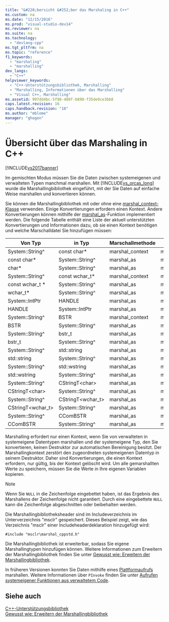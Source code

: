 ```yaml
---
title: "&#220;bersicht &#252;ber das Marshaling in C++"
ms.custom: na
ms.date: "12/15/2016"
ms.prod: "visual-studio-dev14"
ms.reviewer: na
ms.suite: na
ms.technology: 
  - "devlang-cpp"
ms.tgt_pltfrm: na
ms.topic: "reference"
f1_keywords: 
  - "marshaling"
  - "marshalling"
dev_langs: 
  - "C++"
helpviewer_keywords: 
  - "C++-Unterstützungsbibliothek, Marshalling"
  - "Marshalling, Informationen über das Marshalling"
  - "Visual C++, Marshalling"
ms.assetid: 997dd4bc-5f98-408f-b890-f35de9ce3bb8
caps.latest.revision: 16
caps.handback.revision: "16"
ms.author: "mblome"
manager: "ghogen"
---
```

# &#220;bersicht &#252;ber das Marshaling in C++
[!INCLUDE[vs2017banner](../assembler/inline/includes/vs2017banner.md)]

Im gemischten Modus müssen Sie die Daten zwischen systemeigenen und verwalteten Typen manchmal marshallen.  Mit [!INCLUDE[vs_orcas_long](../atl/reference/includes/vs_orcas_long_md.md)] wurde die Marshallingbibliothek eingeführt, mit der Sie Daten auf einfache Weise marshallen und konvertieren können.  
  
 Sie können die Marshallingbibliothek mit oder ohne eine [marshal\_context\-Klasse](../dotnet/marshal-context-class.md) verwenden.  Einige Konvertierungen erfordern einen Kontext.  Andere Konvertierungen können mithilfe der [marshal\_as](../dotnet/marshal-as.md)\-Funktion implementiert werden.  Die folgende Tabelle enthält eine Liste der aktuell unterstützten Konvertierungen und Informationen dazu, ob sie einen Kontext benötigen und welche Marschalldatei Sie hinzufügen müssen:  
  
|Von Typ|in Typ|Marschallmethode|Includedatei|  
|-------------|------------|----------------------|------------------|  
|System::String^|const char\*|marshal\_context|marshal.h|  
|const char\*|System::String^|marshal\_as|marshal.h|  
|char\*|System::String^|marshal\_as|marshal.h|  
|System::String^|const wchar\_t\*|marshal\_context|marshal.h|  
|const wchar\_t \*|System::String^|marshal\_as|marshal.h|  
|wchar\_t\*|System::String^|marshal\_as|marshal.h|  
|System::IntPtr|HANDLE|marshal\_as|marshal\_windows.h|  
|HANDLE|System::IntPtr|marshal\_as|marshal\_windows.h|  
|System::String^|BSTR|marshal\_context|marshal\_windows.h|  
|BSTR|System::String^|marshal\_as|marshal.h|  
|System::String^|bstr\_t|marshal\_as|marshal\_windows.h|  
|bstr\_t|System::String^|marshal\_as|marshal\_windows.h|  
|System::String^|std::string|marshal\_as|marshal\_cppstd.h|  
|std::string|System::String^|marshal\_as|marshal\_cppstd.h|  
|System::String^|std::wstring|marshal\_as|marshal\_cppstd.h|  
|std::wstring|System::String^|marshal\_as|marshal\_cppstd.h|  
|System::String^|CStringT\<char\>|marshal\_as|marshal\_atl.h|  
|CStringT\<char\>|System::String^|marshal\_as|marshal\_atl.h|  
|System::String^|CStringT\<wchar\_t\>|marshal\_as|marshal\_atl.h|  
|CStringT\<wchar\_t\>|System::String^|marshal\_as|marshal\_atl.h|  
|System::String^|CComBSTR|marshal\_as|marshal\_atl.h|  
|CComBSTR|System::String^|marshal\_as|marshal\_atl.h|  
  
 Marshalling erfordert nur einen Kontext, wenn Sie von verwalteten in systemeigene Datentypen marshallen und der systemeigene Typ, den Sie konvertieren, keinen Destruktor zur automatischen Bereinigung besitzt.  Der Marshallingkontext zerstört den zugeordneten systemeigenen Datentyp in seinem Destruktor.  Daher sind Konvertierungen, die einen Kontext erfordern, nur gültig, bis der Kontext gelöscht wird.  Um alle gemarshallten Werte zu speichern, müssen Sie die Werte in Ihre eigenen Variablen kopieren.  
  
> [!NOTE]
>  Wenn Sie `NULL` in die Zeichenfolge eingebettet haben, ist das Ergebnis des Marshallens der Zeichenfolge nicht garantiert.  Durch eine eingebettete `NULL` kann die Zeichenfolge abgeschnitten oder beibehalten werden.  
  
 Die Marshallingbibliotheksheader sind im Includeverzeichnis im Unterverzeichnis "msclr" gespeichert.  Dieses Beispiel zeigt, wie das Verzeichnis "msclr" einer Includeheaderdeklaration hinzugefügt wird:  
  
 `#include "msclr\marshal_cppstd.h"`  
  
 Die Marshallingbibliothek ist erweiterbar, sodass Sie eigene Marshallingtypen hinzufügen können.  Weitere Informationen zum Erweitern der Marshallingbibliothek finden Sie unter [Gewusst wie: Erweitern der Marshallingbibliothek](../dotnet/how-to-extend-the-marshaling-library.md).  
  
 In früheren Versionen konnten Sie Daten mithilfe eines [Plattformaufrufs](../Topic/Consuming%20Unmanaged%20DLL%20Functions.md) marshallen.  Weitere Informationen über `PInvoke` finden Sie unter [Aufrufen systemeigener Funktionen aus verwaltetem Code](../dotnet/calling-native-functions-from-managed-code.md).  
  
## Siehe auch  
 [C\+\+\-Unterstützungsbibliothek](../dotnet/cpp-support-library.md)   
 [Gewusst wie: Erweitern der Marshallingbibliothek](../dotnet/how-to-extend-the-marshaling-library.md)